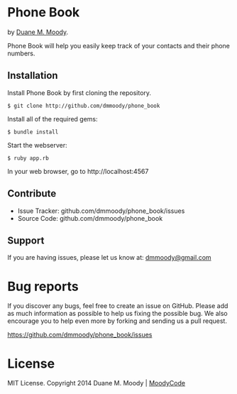 Phone Book
==========

by <a href="http://moodyco.de" target="_blank">Duane M. Moody</a>.

Phone Book will help you easily keep track of your contacts and their phone numbers.


Installation
------------

Install Phone Book by first cloning the repository.  
```
$ git clone http://github.com/dmmoody/phone_book
```

Install all of the required gems:
```
$ bundle install
```

Start the webserver:
```
$ ruby app.rb
```

In your web browser, go to http://localhost:4567

Contribute
----------

- Issue Tracker: github.com/dmmoody/phone_book/issues
- Source Code: github.com/dmmoody/phone_book

Support
-------

If you are having issues, please let us know at: dmmoody@gmail.com

Bug reports
===========

If you discover any bugs, feel free to create an issue on GitHub. Please add as much information as possible to help us fixing the possible bug. We also encourage you to help even more by forking and sending us a pull request.

https://github.com/dmmoody/phone_book/issues

License
=======

MIT License. Copyright 2014 Duane M. Moody | <a href="http://moodyco.de">MoodyCode</a>